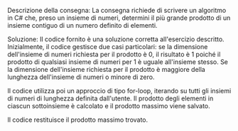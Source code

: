 Descrizione della consegna:
La consegna richiede di scrivere un algoritmo in C# che, preso un insieme di numeri, determini il più grande prodotto di un insieme contiguo di un numero definito di elementi.

Soluzione:
Il codice fornito è una soluzione corretta all'esercizio descritto. Inizialmente, il codice gestisce due casi particolari: se la dimensione dell'insieme di numeri richiesta per il prodotto è 0, il risultato è 1 poiché il prodotto di qualsiasi insieme di numeri per 1 è uguale all'insieme stesso. Se la dimensione dell'insieme richiesta per il prodotto è maggiore della lunghezza dell'insieme di numeri o minore di zero.

Il codice utilizza poi un approccio di tipo for-loop, iterando su tutti gli insiemi di numeri di lunghezza definita dall'utente. Il prodotto degli elementi in ciascun sottoinsieme è calcolato e il prodotto massimo viene salvato.

Il codice restituisce il prodotto massimo trovato.

